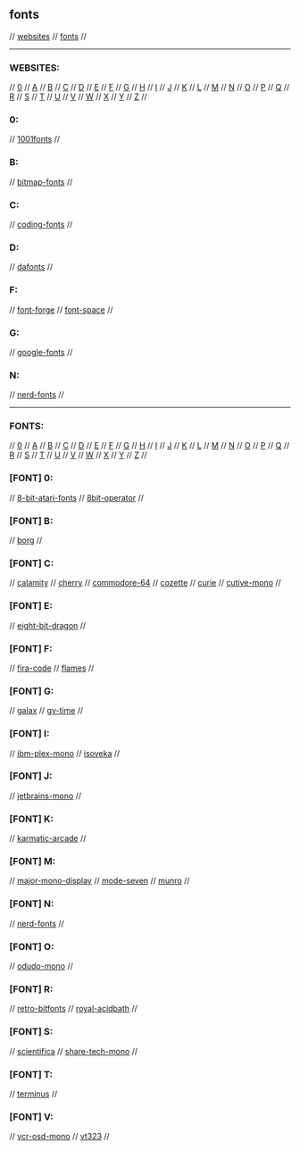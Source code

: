 ## fonts

// [websites](#websites) // [fonts](#fonts) //

---

### WEBSITES:

// [0](#0) // [A](#a) // [B](#b) // [C](#c) // [D](#d) // [E](#e) // [F](#f) // [G](#g)
// [H](#h) // [I](#i) // [J](#j) // [K](#k) // [L](#l) // [M](#m) // [N](#n) // [O](#o)
// [P](#p) // [Q](#q) // [R](#r) // [S](#s) // [T](#t) // [U](#u) // [V](#v) // [W](#w)
// [X](#x) // [Y](#y) // [Z](#z) //

### 0:
// [1001fonts](https://www.1001fonts.com/)
//

### B:
// [bitmap-fonts](https://github.com/Tecate/bitmap-fonts)
//

### C:
// [coding-fonts](https://coding-fonts.css-tricks.com/)
//

### D:
// [dafonts](https://www.dafont.com)
//

### F:
// [font-forge](https://fontforge.org/en-US/)
// [font-space](https://www.fontspace.com)
//

### G:
// [google-fonts](https://fonts.google.com)
//

### N:
// [nerd-fonts](https://www.nerdfonts.com/)
// 

---

### FONTS:

// [0](#font-0) // [A](#font-a) // [B](#font-b) // [C](#font-c) // [D](#font-d) // [E](#font-e) // [F](#font-f) // [G](#font-g)
// [H](#font-h) // [I](#font-i) // [J](#font-j) // [K](#font-k) // [L](#font-l) // [M](#font-m) // [N](#font-n) // [O](#font-o)
// [P](#font-p) // [Q](#font-q) // [R](#font-r) // [S](#font-s) // [T](#font-t) // [U](#font-u) // [V](#font-v) // [W](#font-w)
// [X](#font-x) // [Y](#font-y) // [Z](#font-z) //

### [FONT] 0:
// [8-bit-atari-fonts](https://github.com/cstoquer/EightBit-Atari-Fonts)
// [8bit-operator](https://www.1001freefonts.com/8-bit-operator.font)
//

### [FONT] B:
// [borg](https://www.dafont.com/borg.font)
//

### [FONT] C:
// [calamity](https://textfonts.net/calamity-typeface.html)
// [cherry](https://github.com/turquoise-hexagon/cherry)
// [commodore-64](https://www.dafont.com/commodore-64.font)
// [cozette](https://github.com/slavfox/Cozette)
// [curie](https://github.com/nerdypepper/curie)
// [cutive-mono](https://fonts.google.com/specimen/Cutive+Mono?preview.text_type=custom)
//

### [FONT] E:
// [eight-bit-dragon](https://www.fontspace.com/eight-bit-dragon-font-f30428)
//

### [FONT] F:
// [fira-code](https://github.com/tonsky/FiraCode)
// [flames](https://www.fontspace.com/flames-font-f25529)
//

### [FONT] G:
// [galax](https://galax.xyz/)
// [gv-time](https://www.fontspace.com/gv-time-font-f56368)
//

### [FONT] I:
// [ibm-plex-mono](https://www.ibm.com/plex/)
// [isoveka](https://github.com/be5invis/Iosevka?ref=betterwebtype)
//

### [FONT] J:
// [jetbrains-mono](https://github.com/JetBrains/JetBrainsMono)
//

### [FONT] K:
// [karmatic-arcade](https://www.dafont.com/karmatic-arcade.font)
//

### [FONT] M:
// [major-mono-display](https://fonts.google.com/specimen/Major+Mono+Display?query=major&preview.text_type=custom)
// [mode-seven](https://www.fontspace.com/modeseven-font-f2369)
// [munro](https://www.urbanfonts.com/fonts/Munro.font)
//

### [FONT] N:
// [nerd-fonts](https://www.nerdfonts.com/)
//

### [FONT] O:
// [odudo-mono](https://textfonts.net/odudo-mono-typeface-font.html)
//

### [FONT] R:
// [retro-bitfonts](https://github.com/robhagemans/hoard-of-bitfonts)
// [royal-acidbath](https://www.dafont.com/royal-acidbath.font?text=Staying+Alive)
//

### [FONT] S:
// [scientifica](https://github.com/NerdyPepper/scientifica)
// [share-tech-mono](https://fonts.google.com/specimen/Share+Tech+Mono?preview.text_type=custom&query=share)
//

### [FONT] T:
// [terminus](http://terminus-font.sourceforge.net/)
//

### [FONT] V:
// [vcr-osd-mono](https://www.dafont.com/vcr-osd-mono.font)
// [vt323](https://fonts.google.com/specimen/VT323?preview.text_type=custom&query=vt)
//

